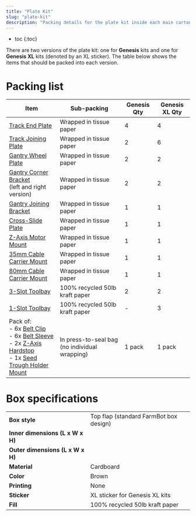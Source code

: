 ```yaml
---
title: "Plate Kit"
slug: "plate-kit"
description: "Packing details for the plate kit inside each main carton"
---
```


* toc
{:toc}

There are two versions of the plate kit: one for **Genesis** kits and one for **Genesis XL** kits (denoted by an <span class="fb-xl-sticker">XL</span> sticker). The table below shows the items that should be packed into each version.

# Packing list

|Item|Sub-packing|Genesis Qty|Genesis <span class="fb-xl-sticker">XL</span> Qty|
|----|-----------|-----------|--------------|
|[Track End Plate](../../bom/plates-and-brackets/track-end-plate.md)|Wrapped in tissue paper|4|4
|[Track Joining Plate](../../bom/plates-and-brackets/track-joining-plate.md)|Wrapped in tissue paper|2|6
|[Gantry Wheel Plate](../../bom/plates-and-brackets/gantry-wheel-plate.md)|Wrapped in tissue paper|2|2
|[Gantry Corner Bracket](../../bom/plates-and-brackets/gantry-corner-bracket.md)<br>(left and right version)|Wrapped in tissue paper|2|2
|[Gantry Joining Bracket](../../bom/plates-and-brackets/gantry-joining-bracket.md)|Wrapped in tissue paper|1|1
|[Cross-Slide Plate](../../bom/plates-and-brackets/cross-slide-plate.md)|Wrapped in tissue paper|1|1
|[Z-Axis Motor Mount](../../bom/plates-and-brackets/z-axis-motor-mount.md)|Wrapped in tissue paper|1|1
|[35mm Cable Carrier Mount](../../bom/plates-and-brackets/cable-carrier-mount-35mm.md)|Wrapped in tissue paper|1|1
|[80mm Cable Carrier Mount](../../bom/plates-and-brackets/cable-carrier-mount-80mm.md)|Wrapped in tissue paper|1|1
|[3-Slot Toolbay](../../bom/plates-and-brackets/toolbay.md)|100% recycled 50lb kraft paper|2|2
|[1-Slot Toolbay](../../bom/plates-and-brackets/toolbay.md)|100% recycled 50lb kraft paper|-|3
|Pack of:<br>- 6x [Belt Clip](../../bom/plates-and-brackets/belt-clip.md)<br>- 6x [Belt Sleeve](../../bom/drivetrain/belt-sleeve.md)<br>- 2x [Z-Axis Hardstop](../../bom/plates-and-brackets/z-axis-hardstop.md)<br>- 1x [Seed Trough Holder Mount](../../bom/plates-and-brackets/seed-trough-holder-mount.md)|In press-to-seal bag (no individual wrapping)|1 pack|1 pack

# Box specifications

|                                |                              |
|--------------------------------|------------------------------|
|**Box style**                   |Top flap (standard FarmBot box design)
|**Inner dimensions (L x W x H)**|
|**Outer dimensions (L x W x H)**|
|**Material**                    |Cardboard
|**Color**                       |Brown
|**Printing**                    |None
|**Sticker**                     |<span class="fb-xl-sticker">XL</span> sticker for Genesis XL kits
|**Fill**                        |100% recycled 50lb kraft paper

